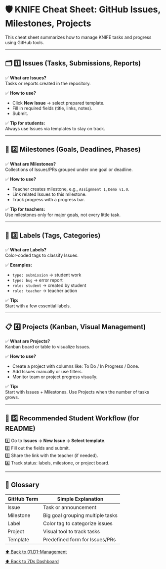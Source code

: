 
# 🛡️ KNIFE Cheat Sheet: GitHub Issues, Milestones, Projects

This cheat sheet summarizes how to manage KNIFE tasks and progress using GitHub tools.

---

## 🗂️ 1️⃣ Issues (Tasks, Submissions, Reports)

✅ **What are Issues?**  
Tasks or reports created in the repository.

✅ **How to use?**
- Click **New Issue** → select prepared template.
- Fill in required fields (title, links, notes).
- Submit.

✅ **Tip for students:**  
Always use Issues via templates to stay on track.

---

## 🏁 2️⃣ Milestones (Goals, Deadlines, Phases)

✅ **What are Milestones?**  
Collections of Issues/PRs grouped under one goal or deadline.

✅ **How to use?**
- Teacher creates milestone, e.g., `Assignment 1`, `Demo v1.0`.
- Link related Issues to this milestone.
- Track progress with a progress bar.

✅ **Tip for teachers:**  
Use milestones only for major goals, not every little task.

---

## 🔖 3️⃣ Labels (Tags, Categories)

✅ **What are Labels?**  
Color-coded tags to classify Issues.

✅ **Examples:**
- `type: submission` → student work
- `type: bug` → error report
- `role: student` → created by student
- `role: teacher` → teacher action

✅ **Tip:**  
Start with a few essential labels.

---

## 📋 4️⃣ Projects (Kanban, Visual Management)

✅ **What are Projects?**  
Kanban board or table to visualize Issues.

✅ **How to use?**
- Create a project with columns like: To Do / In Progress / Done.
- Add Issues manually or use filters.
- Monitor team or project progress visually.

✅ **Tip:**  
Start with Issues + Milestones. Use Projects when the number of tasks grows.

---

## 🚀 5️⃣ Recommended Student Workflow (for README)

1️⃣ Go to **Issues → New Issue → Select template**.  
2️⃣ Fill out the fields and submit.  
3️⃣ Share the link with the teacher (if needed).  
4️⃣ Track status: labels, milestone, or project board.

---

## 💬 Glossary

| GitHub Term   | Simple Explanation              |
|---------------|---------------------------------|
| Issue        | Task or announcement            |
| Milestone    | Big goal grouping multiple tasks |
| Label        | Color tag to categorize issues  |
| Project      | Visual tool to track tasks      |
| Template     | Predefined form for Issues/PRs  |


[⬆ Back to 01.D1-Management](../README.md)

[⬆ Back to 7Ds Dashboard](../../README.md)

